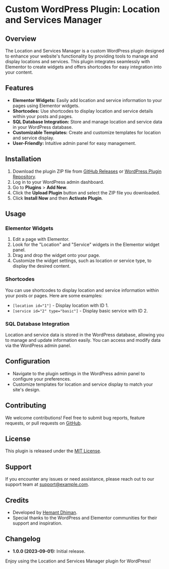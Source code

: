 # Custom WordPress Plugin: Location and Services Manager

## Overview

The Location and Services Manager is a custom WordPress plugin designed to enhance your website's functionality by providing tools to manage and display locations and services. This plugin integrates seamlessly with Elementor to create widgets and offers shortcodes for easy integration into your content.

## Features

- **Elementor Widgets:** Easily add location and service information to your pages using Elementor widgets.
- **Shortcodes:** Use shortcodes to display location and service details within your posts and pages.
- **SQL Database Integration:** Store and manage location and service data in your WordPress database.
- **Customizable Templates:** Create and customize templates for location and service display.
- **User-Friendly:** Intuitive admin panel for easy management.

## Installation

1. Download the plugin ZIP file from [GitHub Releases](https://github.com/Hemantt07/custom_plugin_wp) or [WordPress Plugin Repository](https://github.com/Hemantt07/custom_plugin_wp).
2. Log in to your WordPress admin dashboard.
3. Go to **Plugins** > **Add New**.
4. Click the **Upload Plugin** button and select the ZIP file you downloaded.
5. Click **Install Now** and then **Activate Plugin**.

## Usage

### Elementor Widgets

1. Edit a page with Elementor.
2. Look for the "Location" and "Service" widgets in the Elementor widget panel.
3. Drag and drop the widget onto your page.
4. Customize the widget settings, such as location or service type, to display the desired content.

### Shortcodes

You can use shortcodes to display location and service information within your posts or pages. Here are some examples:

- `[location id="1"]` - Display location with ID 1.
- `[service id="2" type="basic"]` - Display basic service with ID 2.

### SQL Database Integration

Location and service data is stored in the WordPress database, allowing you to manage and update information easily. You can access and modify data via the WordPress admin panel.

## Configuration

- Navigate to the plugin settings in the WordPress admin panel to configure your preferences.
- Customize templates for location and service display to match your site's design.

## Contributing

We welcome contributions! Feel free to submit bug reports, feature requests, or pull requests on [GitHub](https://github.com/your-username/your-plugin).

## License

This plugin is released under the [MIT License](LICENSE).

## Support

If you encounter any issues or need assistance, please reach out to our support team at [support@example.com](mailto:support@example.com).

## Credits

- Developed by [Hemant Dhiman](https://hemantt07.netlify.app/).
- Special thanks to the WordPress and Elementor communities for their support and inspiration.

## Changelog

- **1.0.0 (2023-09-01):** Initial release.

Enjoy using the Location and Services Manager plugin for WordPress!
